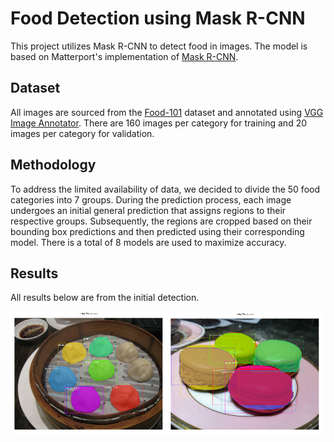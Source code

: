 # Food Detection using Mask R-CNN
This project utilizes Mask R-CNN to detect food in images. The model is based on Matterport's implementation of [Mask R-CNN](https://github.com/matterport/Mask_RCNN).

## Dataset
All images are sourced from the [Food-101](https://data.vision.ee.ethz.ch/cvl/datasets_extra/food-101/) dataset and annotated using [VGG Image Annotator](https://www.robots.ox.ac.uk/~vgg/software/via/). There are 160 images per category for training and 20 images per category for validation.

## Methodology
To address the limited availability of data, we decided to divide the 50 food categories into 7 groups. During the prediction process, each image undergoes an initial general prediction that assigns regions to their respective groups. Subsequently, the regions are cropped based on their bounding box predictions and then predicted using their corresponding model. There is a total of 8 models are used to maximize accuracy.

## Results
All results below are from the initial detection.

<img src="imgs/dumplings.png" width="250"><img src="imgs/macarons.png" width="250">
